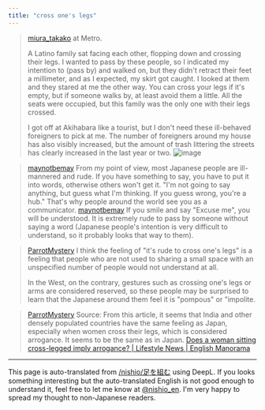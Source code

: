 ```yaml
---
title: "cross one's legs"
---
```


> [miura_takako](https://x.com/miura_takako/status/1803653474099630191) at Metro.
>
>  A Latino family sat facing each other, flopping down and crossing their legs.
>  I wanted to pass by these people, so I indicated my intention to (pass by) and walked on, but they didn't retract their feet a millimeter, and as I expected, my skirt got caught. I looked at them and they stared at me the other way.
>  You can cross your legs if it's empty, but if someone walks by, at least avoid them a little. All the seats were occupied, but this family was the only one with their legs crossed.
>
>  I got off at Akihabara like a tourist, but I don't need these ill-behaved foreigners to pick at me. The number of foreigners around my house has also visibly increased, but the amount of trash littering the streets has clearly increased in the last year or two.
>  ![image](https://pbs.twimg.com/media/GQfdRjJawAEEg6g?format=jpg&name=medium#.png)

> [maynotbemay](https://x.com/maynotbemay/status/1803653474099630191) From my point of view, most Japanese people are ill-mannered and rude. If you have something to say, you have to put it into words, otherwise others won't get it.
>  "I'm not going to say anything, but guess what I'm thinking. If you guess wrong, you're a hub." That's why people around the world see you as a communicator.
> [maynotbemay](https://x.com/maynotbemay/status/1804214594682147122) If you smile and say "Excuse me", you will be understood. It is extremely rude to pass by someone without saying a word (Japanese people's intention is very difficult to understand, so it probably looks that way to them).

> [ParrotMystery](https://x.com/ParrotMystery/status/1804229874649042959) I think the feeling of "it's rude to cross one's legs" is a feeling that people who are not used to sharing a small space with an unspecified number of people would not understand at all.
>
>  In the West, on the contrary, gestures such as crossing one's legs or arms are considered reserved, so these people may be surprised to learn that the Japanese around them feel it is "pompous" or "impolite.


> [ParrotMystery](https://x.com/ParrotMystery/status/1804233061799989285) Source: From this article, it seems that India and other densely populated countries have the same feeling as Japan, especially when women cross their legs, which is considered arrogance. It seems to be the same as in Japan.
[Does a woman sitting cross-legged imply arrogance? | Lifestyle News | English Manorama](https://www.onmanorama.com/lifestyle/news/2019/08/05/woman-sitting-cross-legged.html)

---
This page is auto-translated from [/nishio/足を組む](https://scrapbox.io/nishio/足を組む) using DeepL. If you looks something interesting but the auto-translated English is not good enough to understand it, feel free to let me know at [@nishio_en](https://twitter.com/nishio_en). I'm very happy to spread my thought to non-Japanese readers.
